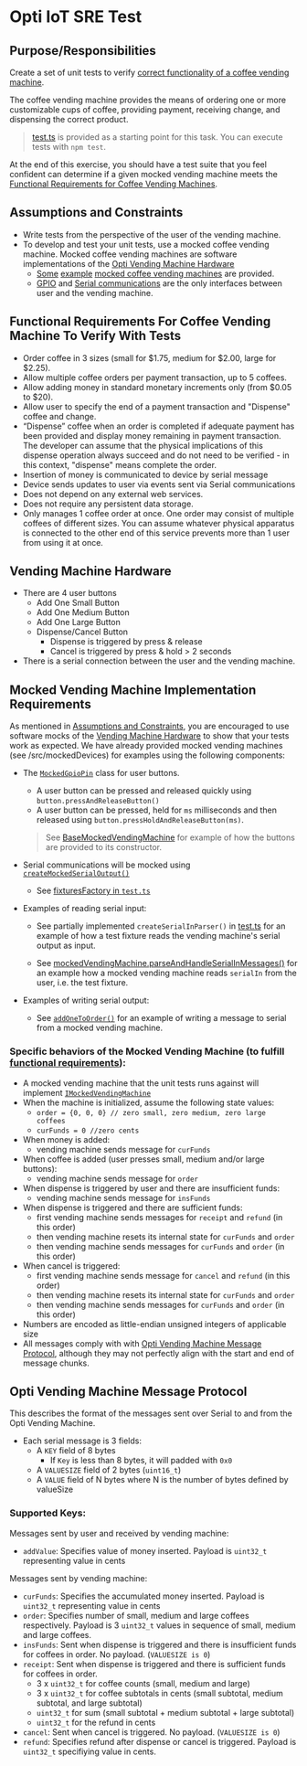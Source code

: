 # Opti IoT SRE Test

## Purpose/Responsibilities

Create a set of unit tests to verify [correct functionality of a coffee vending machine](#functional-requirements-for-coffee-vending-machine-to-verify-with-tests).

The coffee vending machine provides the means of ordering one or more customizable cups of
coffee, providing payment, receiving change, and dispensing the correct product.

> [test.ts](test.ts) is provided as a starting point for this task. You can execute tests with `npm test`.

At the end of this exercise, you should have a test suite that you feel confident can determine if a given mocked vending machine meets the [Functional Requirements for Coffee Vending Machines](#functional-requirements-for-coffee-vending-machine-to-verify-with-tests).

## Assumptions and Constraints

- Write tests from the perspective of the user of the vending machine.
- To develop and test your unit tests, use a mocked coffee vending machine. Mocked coffee vending machines are software implementations of the [Opti Vending Machine Hardware](#vending-machine-hardware)
  - [Some](src/mockedDevices/mockedVendingMachine.ts) [example](src/mockedDevices/mockedVendingMachine1.ts) [mocked coffee vending machines](src/mockedDevices/mockedVendingMachine2.ts) are provided.  
  - [GPIO](src/models/mockedGpioPin.ts) and [Serial communications](src/models/createMockedSerialOutput.ts) are the only interfaces between user and the vending machine. 

## Functional Requirements For Coffee Vending Machine To Verify With Tests

- Order coffee in 3 sizes (small for $1.75, medium for $2.00, large for $2.25).
- Allow multiple coffee orders per payment transaction, up to 5 coffees.
- Allow adding money in standard monetary increments only (from $0.05 to $20).
- Allow user to specify the end of a payment transaction and "Dispense" coffee and change.
- “Dispense” coffee when an order is completed if adequate payment has been provided and display money remaining in payment transaction. The developer can assume that the physical implications of this dispense operation always succeed and do not need to be verified - in this context, "dispense" means complete the order.
- Insertion of money is communicated to device by serial message
- Device sends updates to user via events sent via Serial communications
- Does not depend on any external web services.
- Does not require any persistent data storage.
- Only manages 1 coffee order at once. One order may consist of multiple coffees of different sizes. You can assume whatever physical apparatus is connected to the other end of this service prevents more than 1 user from using it at once.


## Vending Machine Hardware

- There are 4 user buttons
  - Add One Small Button
  - Add One Medium Button
  - Add One Large Button
  - Dispense/Cancel Button
    - Dispense is triggered by press & release
    - Cancel is triggered by press & hold > 2 seconds
- There is a serial connection between the user and the vending machine.
## Mocked Vending Machine Implementation Requirements
As mentioned in [Assumptions and Constraints](#assumptions-and-constraints), you are encouraged to use software mocks of the [Vending Machine Hardware](#vending-machine-hardware) to show that your tests work as expected. We have already provided mocked vending machines (see /src/mockedDevices) for examples using the following components: 

- The [`MockedGpioPin`](src/models/mockedGpioPin.ts) class for user buttons.

  - A user button can be pressed and released quickly using `button.pressAndReleaseButton()`
  - A user button can be pressed, held for `ms` milliseconds and then released using
    `button.pressHoldAndReleaseButton(ms)`.

  > See [BaseMockedVendingMachine](src/mockedDevices/mockedVendingMachine.ts) for example
  > of how the buttons are provided to its constructor.

- Serial communications will be mocked using [`createMockedSerialOutput()`](src/models/createMockedSerialOutput.ts)
  - See [fixturesFactory in `test.ts`](test.ts) 

- Examples of reading serial input:

  - See partially implemented `createSerialInParser()` in [test.ts](test.ts) for an example of how a test fixture reads the vending machine's serial output as input.

  - See [mockedVendingMachine.parseAndHandleSerialInMessages()](src/mockedDevices/mockedVendingMachine1.ts) for an example how a mocked vending machine reads `serialIn` from the user, i.e. the test fixture.

- Examples of writing serial output:
  - See [`addOneToOrder()`](src/mockedDevices/mockedVendingMachine1.ts) for an example of writing a message to serial from a mocked vending machine.

### Specific behaviors of the Mocked Vending Machine (to fulfill [functional requirements](#functional-requirements-for-coffee-vending-machine-to-verify-with-tests)):
  - A mocked vending machine that the unit tests runs against will
    implement [`IMockedVendingMachine`](src/mockedDevices/IMockedVendingMachine)
  - When the machine is initialized, assume the following state values:
    - `order = {0, 0, 0} // zero small, zero medium, zero large coffees`
    - `curFunds = 0 //zero cents`
  - When money is added:
    - vending machine sends message for `curFunds`
  - When coffee is added (user presses small, medium and/or large buttons):
    - vending machine sends message for `order`
  - When dispense is triggered by user and there are insufficient funds:
    - vending machine sends message for `insFunds`
  - When dispense is triggered and there are sufficient funds:
    - first vending machine sends messages for `receipt` and `refund` (in this order)
    - then vending machine resets its internal state for `curFunds` and `order`
    - then vending machine sends messages for `curFunds` and `order` (in this order)
  - When cancel is triggered:
    - first vending machine sends message for `cancel` and `refund` (in this order)
    - then vending machine resets its internal state for `curFunds` and `order`
    - then vending machine sends messages for `curFunds` and `order` (in this order)
  - Numbers are encoded as little-endian unsigned integers of applicable size
  - All messages comply with with [Opti Vending Machine Message Protocol](#opti-vending-machine-message-protocol), although they may not perfectly align with the start and end of message chunks.

## Opti Vending Machine Message Protocol
This describes the format of the messages sent over Serial to and from the Opti Vending Machine.
- Each serial message is 3 fields:
  - A `KEY` field of 8 bytes
    - If `Key` is less than 8 bytes, it will padded with `0x0`
  - A `VALUESIZE` field of 2 bytes (`uint16_t`)
  - A `VALUE` field of N bytes where N is the number of bytes defined by valueSize

### Supported Keys:

Messages sent by user and received by vending machine:

- `addValue`: Specifies value of money inserted. Payload is `uint32_t` representing value in cents

Messages sent by vending machine:

- `curFunds`: Specifies the accumulated money inserted. Payload is `uint32_t` representing value in cents
- `order`: Specifies number of small, medium and large coffees respectively. Payload is 3 `uint32_t` values in sequence of small, medium and large coffees.
- `insFunds`: Sent when dispense is triggered and there is insufficient funds for coffees in order. No payload. (`VALUESIZE is 0`)
- `receipt`: Sent when dispense is triggered and there is sufficient funds for coffees in order.
  - 3 x `uint32_t` for coffee counts (small, medium and large)
  - 3 x `uint32_t` for coffee subtotals in cents (small subtotal, medium subtotal, and large subtotal)
  - `uint32_t` for sum (small subtotal + medium subtotal + large subtotal)
  - `uint32_t` for the refund in cents
- `cancel`: Sent when cancel is triggered. No payload. (`VALUESIZE is 0`)
- `refund`: Specifies refund after dispense or cancel is triggered. Payload is `uint32_t` specifiying value in cents.
